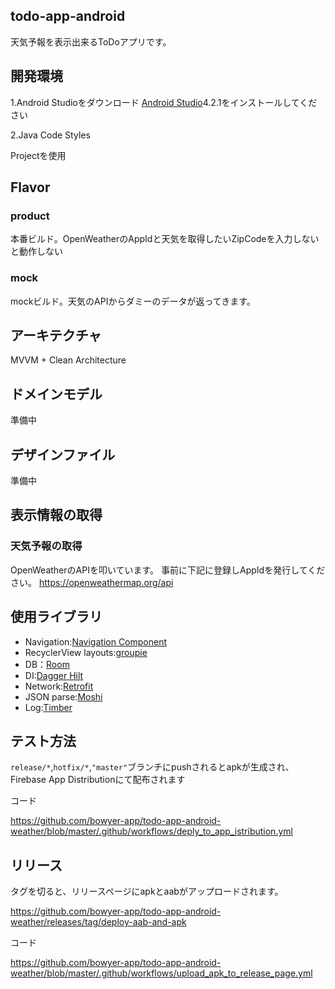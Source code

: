## todo-app-android
天気予報を表示出来るToDoアプリです。

## 開発環境
1.Android Studioをダウンロード [Android Studio](https://developer.android.com/studio/?hl=ja)4.2.1をインストールしてください

2.Java Code Styles

Projectを使用

## Flavor
### product
本番ビルド。OpenWeatherのAppIdと天気を取得したいZipCodeを入力しないと動作しない
### mock
mockビルド。天気のAPIからダミーのデータが返ってきます。

## アーキテクチャ
MVVM + Clean Architecture

## ドメインモデル
準備中
## デザインファイル
準備中
## 表示情報の取得
### 天気予報の取得
OpenWeatherのAPIを叩いています。
事前に下記に登録しAppIdを発行してください。
https://openweathermap.org/api

## 使用ライブラリ
 - Navigation:[Navigation Component](https://developer.android.google.cn/guide/navigation/navigation-getting-started?hl=ja)
 - RecyclerView layouts:[groupie](https://github.com/lisawray/groupie)
 - DB：[Room](https://developer.android.com/topic/libraries/architecture/room)
 - DI:[Dagger Hilt](https://dagger.dev/hilt/)
 - Network:[Retrofit](https://github.com/square/retrofit)
 - JSON parse:[Moshi](https://github.com/square/moshi)
 - Log:[Timber](https://github.com/JakeWharton/timber)

## テスト方法
`release/*`,`hotfix/*`,`"master"`ブランチにpushされるとapkが生成され、Firebase App Distributionにて配布されます

コード

https://github.com/bowyer-app/todo-app-android-weather/blob/master/.github/workflows/deply_to_app_istribution.yml


## リリース
タグを切ると、リリースページにapkとaabがアップロードされます。

https://github.com/bowyer-app/todo-app-android-weather/releases/tag/deploy-aab-and-apk

コード

https://github.com/bowyer-app/todo-app-android-weather/blob/master/.github/workflows/upload_apk_to_release_page.yml
